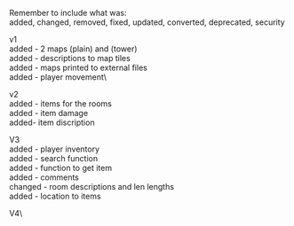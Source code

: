 Remember to include what was:\
added, changed, removed, fixed, updated, converted, deprecated, security

v1\
added - 2 maps (plain) and (tower)\
added - descriptions to map tiles\
added - maps printed to external files\
added - player movement\


v2\
added - items for the rooms\
added - item damage\
added- item discription


V3\
added - player inventory\
added - search function\
added - function to get item\
added - comments\
changed - room descriptions and len lengths\
added - location to items


V4\





